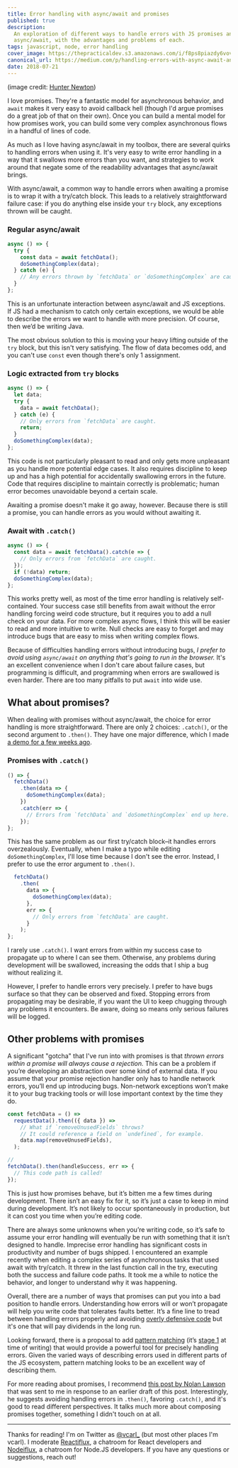```yaml
---
title: Error handling with async/await and promises
published: true
description:
  An exploration of different ways to handle errors with JS promises and
  async/await, with the advantages and problems of each.
tags: javascript, node, error handling
cover_image: https://thepracticaldev.s3.amazonaws.com/i/f8ps8piazdy6vovxg24i.jpg
canonical_url: https://medium.com/p/handling-errors-with-async-await-and-promises-cd2fea534f08
date: 2018-07-21
---
```


(image credit: [Hunter Newton](https://unsplash.com/photos/vptuRAtlLX4))

I love promises. They're a fantastic model for asynchronous behavior,
and `await` makes it very easy to avoid callback hell (though I'd argue
promises do a great job of that on their own). Once you can build a
mental model for how promises work, you can build some very complex
asynchronous flows in a handful of lines of code.

As much as I love having async/await in my toolbox, there are several
quirks to handling errors when using it. It's very easy to write error
handling in a way that it swallows more errors than you want, and
strategies to work around that negate some of the readability advantages
that async/await brings.

With async/await, a common way to handle errors when awaiting a promise
is to wrap it with a try/catch block. This leads to a relatively
straightforward failure case: if you do anything else inside your `try`
block, any exceptions thrown will be caught.

### Regular async/await

```js
async () => {
  try {
    const data = await fetchData();
    doSomethingComplex(data);
  } catch (e) {
    // Any errors thrown by `fetchData` or `doSomethingComplex` are caught.
  }
};
```

This is an unfortunate interaction between async/await and JS
exceptions. If JS had a mechanism to catch only certain exceptions, we
would be able to describe the errors we want to handle with more
precision. Of course, then we’d be writing Java.

The most obvious solution to this is moving your heavy lifting outside
of the `try` block, but this isn't very satisfying. The flow of data
becomes odd, and you can't use `const` even though there's only 1
assignment.

### Logic extracted from `try` blocks

```js
async () => {
  let data;
  try {
    data = await fetchData();
  } catch (e) {
    // Only errors from `fetchData` are caught.
    return;
  }
  doSomethingComplex(data);
};
```

This code is not particularly pleasant to read and only gets more
unpleasant as you handle more potential edge cases. It also requires
discipline to keep up and has a high potential for accidentally
swallowing errors in the future. Code that requires discipline to
maintain correctly is problematic; human error becomes unavoidable
beyond a certain scale.

Awaiting a promise doesn't make it go away, however. Because there is
still a promise, you can handle errors as you would without awaiting it.

### Await with `.catch()`

```js
async () => {
  const data = await fetchData().catch(e => {
    // Only errors from `fetchData` are caught.
  });
  if (!data) return;
  doSomethingComplex(data);
};
```

This works pretty well, as most of the time error handling is relatively
self-contained. Your success case still benefits from await without the
error handling forcing weird code structure, but it requires you to add
a null check on your data. For more complex async flows, I think this
will be easier to read and more intuitive to write. Null checks are easy
to forget and may introduce bugs that are easy to miss when writing
complex flows.

Because of difficulties handling errors without introducing bugs, _I
prefer to avoid using `async/await` on anything that's going to run in
the browser._ It's an excellent convenience when I don't care about
failure cases, but programming is difficult, and programming when errors
are swallowed is even harder. There are too many pitfalls to put `await`
into wide use.

## What about promises?

When dealing with promises without async/await, the choice for error
handling is more straightforward. There are only 2 choices: `.catch()`,
or the second argument to `.then()`. They have one major difference,
which I made
[a demo for a few weeks ago](https://codesandbox.io/s/j45mmo2rmw).

### Promises with `.catch()`

```js
() => {
  fetchData()
    .then(data => {
      doSomethingComplex(data);
    })
    .catch(err => {
      // Errors from `fetchData` and `doSomethingComplex` end up here.
    });
};
```

This has the same problem as our first try/catch block–it handles errors
overzealously. Eventually, when I make a typo while editing
`doSomethingComplex`, I'll lose time because I don't see the error.
Instead, I prefer to use the error argument to `.then()`.

```js
  fetchData()
    .then(
      data => {
        doSomethingComplex(data);
      },
      err => {
        // Only errors from `fetchData` are caught.
      }
    );
};
```

I rarely use `.catch()`. I want errors from within my success case to
propagate up to where I can see them. Otherwise, any problems during
development will be swallowed, increasing the odds that I ship a bug
without realizing it.

However, I prefer to handle errors very precisely. I prefer to have bugs
surface so that they can be observed and fixed. Stopping errors from
propagating may be desirable, if you want the UI to keep chugging
through any problems it encounters. Be aware, doing so means only
serious failures will be logged.

## Other problems with promises

A significant "gotcha" that I've run into with promises is that _thrown
errors within a promise will always cause a rejection._ This can be a
problem if you’re developing an abstraction over some kind of external
data. If you assume that your promise rejection handler only has to
handle network errors, you’ll end up introducing bugs. Non-network
exceptions won’t make it to your bug tracking tools or will lose
important context by the time they do.

```js
const fetchData = () =>
  requestData().then(({ data }) =>
    // What if `removeUnusedFields` throws?
    // It could reference a field on `undefined`, for example.
    data.map(removeUnusedFields),
  );

//
fetchData().then(handleSuccess, err => {
  // This code path is called!
});
```

This is just how promises behave, but it’s bitten me a few times during
development. There isn’t an easy fix for it, so it’s just a case to keep
in mind during development. It’s not likely to occur spontaneously in
production, but it can cost you time when you’re editing code.

There are always some unknowns when you’re writing code, so it’s safe to
assume your error handling will eventually be run with something that it
isn’t designed to handle. Imprecise error handling has significant costs
in productivity and number of bugs shipped. I encountered an example
recently when editing a complex series of asynchronous tasks that used
await with try/catch. It threw in the last function call in the try,
executing both the success and failure code paths. It took me a while to
notice the behavior, and longer to understand why it was happening.

Overall, there are a number of ways that promises can put you into a bad
position to handle errors. Understanding how errors will or won’t
propagate will help you write code that tolerates faults better. It’s a
fine line to tread between handling errors properly and avoiding
[overly defensive code](https://medium.com/@vcarl/overly-defensive-programming-e7a1b3d234c2)
but it's one that will pay dividends in the long run.

Looking forward, there is a proposal to add
[pattern matching](https://github.com/tc39/proposal-pattern-matching)
(it’s [stage 1](https://tc39.github.io/process-document/) at time of
writing) that would provide a powerful tool for precisely handling
errors. Given the varied ways of describing errors used in different
parts of the JS ecosystem, pattern matching looks to be an excellent way
of describing them.

For more reading about promises, I recommend
[this post by Nolan Lawson](https://pouchdb.com/2015/05/18/we-have-a-problem-with-promises.html)
that was sent to me in response to an earlier draft of this post.
Interestingly, he suggests avoiding handling errors in `.then()`,
favoring `.catch()`, and it's good to read different perspectives. It
talks much more about composing promises together, something I didn't
touch on at all.

---

Thanks for reading! I'm on Twitter as
[@vcarl\_](https://twitter.com/vcarl_) (but most other places I'm
vcarl). I moderate [Reactiflux](http://join.reactiflux.com/), a chatroom
for React developers and
[Nodeiflux](https://discordapp.com/invite/vUsrbjd), a chatroom for
Node.JS developers. If you have any questions or suggestions, reach out!
